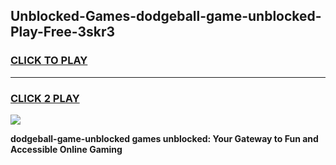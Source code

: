 
## Unblocked-Games-dodgeball-game-unblocked-Play-Free-3skr3
<h3>
<a href="https://premium76.site?title=dodgeball-game-unblocked&ref=10A">CLICK TO PLAY</a></h3>
<hr>

<h3>
<a href="https://premium76.site?title=dodgeball-game-unblocked&ref=10A">CLICK 2 PLAY</a>
  
</h3>

<a href="https://premium76.site?title=dodgeball-game-unblocked&ref=10A"><img src="https://clearcache.store/games.png"></a>


**dodgeball-game-unblocked games unblocked: Your Gateway to Fun and Accessible Online Gaming**

